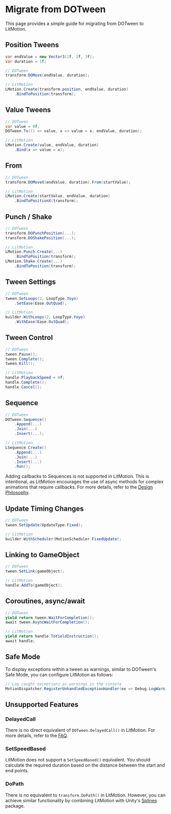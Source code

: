 # Migrate from DOTween

This page provides a simple guide for migrating from DOTween to LitMotion.

## Position Tweens

```cs
var endValue = new Vector3(1f, 2f, 3f);
var duration = 1f;

// DOTween
transform.DOMove(endValue, duration);

// LitMotion
LMotion.Create(transform.position, endValue, duration)
    .BindToPosition(transform);
```

## Value Tweens

```cs
// DOTween
var value = 0f;
DOTween.To(() => value, x => value = x, endValue, duration);

// LitMotion
LMotion.Create(value, endValue, duration)
    .Bind(x => value = x);
```

## From

```cs
// DOTween
transform.DOMoveX(endValue, duration).From(startValue);

// LitMotion
LMotion.Create(startValue, endValue, duration)
    .BindToPositionX(transform);
```

## Punch / Shake

```cs
// DOTween
transform.DOPunchPosition(...);
transform.DOShakePosition(...);

// LitMotion
LMotion.Punch.Create(...)
    .BindToPosition(transform);
LMotion.Shake.Create(...)
    .BindToPosition(transform);
```

## Tween Settings

```cs
// DOTween
tween.SetLoops(2, LoopType.Yoyo)
    .SetEase(Ease.OutQuad);

// LitMotion
builder.WithLoops(2, LoopType.Yoyo)
    .WithEase(Ease.OutQuad);
```

## Tween Control

```cs
// DOTween
tween.Pause();
tween.Complete();
tween.Kill();

// LitMotion
handle.PlaybackSpeed = 0f;
handle.Complete();
handle.Cancel();
```

## Sequence

```cs
// DOTween
DOTween.Sequence()
    .Append(...)
    .Join(...)
    .Insert(...);

// LitMotion
LSequence.Create()
    .Append(...)
    .Join(...)
    .Insert(...)
    .Run();
```

Adding callbacks to Sequences is not supported in LitMotion. This is intentional, as LitMotion encourages the use of async methods for complex animations that require callbacks. For more details, refer to the [Design Philosophy](./design-philosophy.md).

## Update Timing Changes

```cs
// DOTween
tween.SetUpdate(UpdateType.Fixed);

// LitMotion
builder.WithScheduler(MotionScheduler.FixedUpdate);
```

## Linking to GameObject

```cs
// DOTween
tween.SetLink(gameObject);

// LitMotion
handle.AddTo(gameObject);
```

## Coroutines, async/await

```cs
// DOTween
yield return tween.WaitForCompletion();
await tween.AsyncWaitForCompletion();

// LitMotion
yield return handle.ToYieldInstruction();
await handle;
```

## Safe Mode

To display exceptions within a tween as warnings, similar to DOTween's Safe Mode, you can configure LitMotion as follows:

```cs
// Log caught exceptions as warnings in the console
MotionDispatcher.RegisterUnhandledExceptionHandler(ex => Debug.LogWarning(ex));
```

## Unsupported Features

### DelayedCall

There is no direct equivalent of `DOTween.DelayedCall()` in LitMotion. For more details, refer to the [FAQ](./faq.md).

### SetSpeedBased

LitMotion does not support a `SetSpeedBased()` equivalent. You should calculate the required duration based on the distance between the start and end points.

### DoPath

There is no equivalent to `transform.DoPath()` in LitMotion. However, you can achieve similar functionality by combining LitMotion with Unity's [Splines](https://docs.unity3d.com/Packages/com.unity.splines@2.1/manual/index.html) package.

